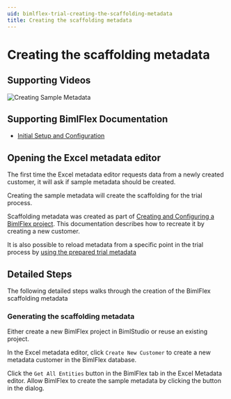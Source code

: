 ```yaml
---
uid: bimlflex-trial-creating-the-scaffolding-metadata
title: Creating the scaffolding metadata
---
```

# Creating the scaffolding metadata

## Supporting Videos

![Creating Sample Metadata](https://www.youtube.com/watch?v=-aeuQS_IBCQ?rel=0&autoplay=0)

## Supporting BimlFlex Documentation

- [Initial Setup and Configuration](../user-guide/initial-setup-and-configuration.md)

## Opening the Excel metadata editor

The first time the Excel metadata editor requests data from a newly created customer, it will ask if sample metadata should be created.

Creating the sample metadata will create the scaffolding for the trial process.

Scaffolding metadata was created as part of [Creating and Configuring a BimlFlex project](creating-and-configuring-a-bimlflex-project.md). This documentation describes how to recreate it by creating a new customer.

It is also possible to reload metadata from a specific point in the trial process by [using the prepared trial metadata](using-prepared-trial-metadata.md)

## Detailed Steps

The following detailed steps walks through the creation of the BimlFlex scaffolding metadata

### Generating the scaffolding metadata

Either create a new BimlFlex project in BimlStudio or reuse an existing project.

In the Excel metadata editor, click `Create New Customer` to create a new metadata customer in the BimlFlex database.

Click the `Get All Entities` button in the BimlFlex tab in the Excel Metadata editor. Allow BimlFlex to create the sample metadata by clicking the button in the dialog.